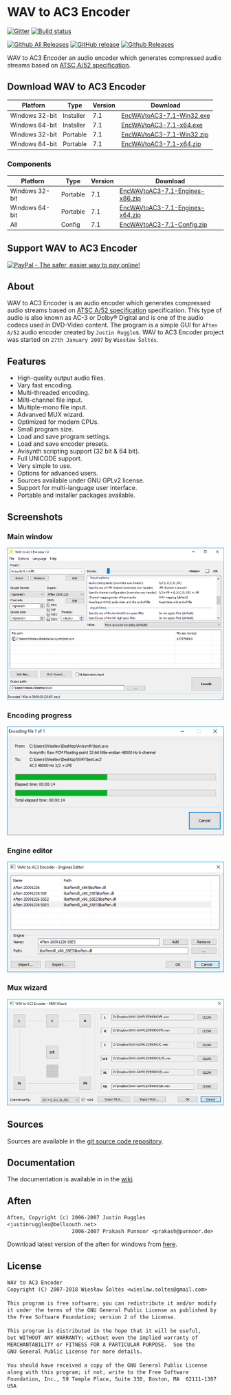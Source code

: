 ﻿# WAV to AC3 Encoder

[![Gitter](https://badges.gitter.im/wieslawsoltes/wavtoac3encoder.svg)](https://gitter.im/wieslawsoltes/wavtoac3encoder?utm_source=badge&utm_medium=badge&utm_campaign=pr-badge)
[![Build status](https://ci.appveyor.com/api/projects/status/xgpr76v102iu86wr/branch/master?svg=true)](https://ci.appveyor.com/project/wieslawsoltes/wavtoac3encoder/branch/master)

[![Github All Releases](https://img.shields.io/github/downloads/wieslawsoltes/wavtoac3encoder/total.svg)](https://github.com/wieslawsoltes/wavtoac3encoder)
[![GitHub release](https://img.shields.io/github/release/wieslawsoltes/wavtoac3encoder.svg)](https://github.com/wieslawsoltes/wavtoac3encoder)
[![Github Releases](https://img.shields.io/github/downloads/wieslawsoltes/wavtoac3encoder/latest/total.svg)](https://github.com/wieslawsoltes/wavtoac3encoder)

WAV to AC3 Encoder an audio encoder which generates compressed audio streams based on [ATSC A/52 specification](https://en.wikipedia.org/wiki/Dolby_Digital).

## Download WAV to AC3 Encoder

| Platforn              | Type        | Version       | Download                                                                                                                                     |
|-----------------------|-------------|---------------|----------------------------------------------------------------------------------------------------------------------------------------------|
| Windows 32-bit        | Installer   | 7.1           | [EncWAVtoAC3-7.1-Win32.exe](https://github.com/wieslawsoltes/wavtoac3encoder/releases/download/7.1/EncWAVtoAC3-7.1-Win32.exe)                |
| Windows 64-bit        | Installer   | 7.1           | [EncWAVtoAC3-7.1-x64.exe](https://github.com/wieslawsoltes/wavtoac3encoder/releases/download/7.1/EncWAVtoAC3-7.1-x64.exe)                    |
| Windows 32-bit        | Portable    | 7.1           | [EncWAVtoAC3-7.1-Win32.zip](https://github.com/wieslawsoltes/wavtoac3encoder/releases/download/7.1/EncWAVtoAC3-7.1-Win32.zip)                |
| Windows 64-bit        | Portable    | 7.1           | [EncWAVtoAC3-7.1-x64.zip](https://github.com/wieslawsoltes/wavtoac3encoder/releases/download/7.1/EncWAVtoAC3-7.1-x64.zip)                    |

### Components

| Platforn              | Type        | Version       | Download                                                                                                                                     |
|-----------------------|-------------|---------------|----------------------------------------------------------------------------------------------------------------------------------------------|
| Windows 32-bit        | Portable    | 7.1           | [EncWAVtoAC3-7.1-Engines-x86.zip](https://github.com/wieslawsoltes/wavtoac3encoder/releases/download/7.1/EncWAVtoAC3-7.1-Engines-x86.zip)    |
| Windows 64-bit        | Portable    | 7.1           | [EncWAVtoAC3-7.1-Engines-x64.zip](https://github.com/wieslawsoltes/wavtoac3encoder/releases/download/7.1/EncWAVtoAC3-7.1-Engines-x64.zip)    |
| All                   | Config      | 7.1           | [EncWAVtoAC3-7.1-Config.zip](https://github.com/wieslawsoltes/wavtoac3encoder/releases/download/7.1/EncWAVtoAC3-7.1-Config.zip)              |

## Support WAV to AC3 Encoder

[![PayPal - The safer, easier way to pay online!](https://www.paypalobjects.com/en_US/i/btn/btn_donate_SM.gif)](https://www.paypal.com/cgi-bin/webscr?cmd=_s-xclick&hosted_button_id=GFQMG36HPYT6W)

## About

WAV to AC3 Encoder is an audio encoder which generates compressed 
audio streams based on [ATSC A/52 specification](https://en.wikipedia.org/wiki/Dolby_Digital) specification. This type of audio 
is also known as AC-3 or Dolby® Digital and is one of the audio codecs 
used in DVD-Video content. The program is a simple GUI for `Aften` `A/52` 
audio encoder  created by `Justin Ruggle`s. WAV to AC3 Encoder 
project was started on `27th January 2007` by `Wiesław Šoltés`.

## Features

* High-quality output audio files.
* Vary fast encoding.
* Multi-threaded encoding.
* Milti-channel file input.
* Multiple-mono file input.
* Advanved MUX wizard.
* Optimized for modern CPUs.
* Small program size.
* Load and save program settings.
* Load and save encoder presets.
* Avisynth scripting support (32 bit & 64 bit).
* Full UNICODE support.
* Very simple to use.
* Options for advanced users.
* Sources available under GNU GPLv2 license.
* Support for multi-language user interface.
* Portable and installer packages available.

## Screenshots

### Main window

[![Main Window](screenshots/MainWindow.png)](https://github.com/wieslawsoltes/wavtoac3encoder/blob/master/screenshots/MainWindow.png)

### Encoding progress

[![Encoding Progress](screenshots/EncodingProgress.png)](https://github.com/wieslawsoltes/wavtoac3encoder/blob/master/screenshots/EncodingProgress.png)

### Engine editor

[![Engine Editor](screenshots/EngineEditor.png)](https://github.com/wieslawsoltes/wavtoac3encoder/blob/master/screenshots/EngineEditor.png)

### Mux wizard

[![Mux Wizard](screenshots/MuxWizard.png)](https://github.com/wieslawsoltes/wavtoac3encoder/blob/master/screenshots/MuxWizard.png)

## Sources

Sources are available in the [git source code repository](https://github.com/wieslawsoltes/wavtoac3encoder/).

## Documentation

The documentation is available in in the [wiki](https://github.com/wieslawsoltes/wavtoac3encoder/wiki).

## Aften

```
Aften, Copyright (c) 2006-2007 Justin Ruggles <justinruggles@bellsouth.net>
                     2006-2007 Prakash Punnoor <prakash@punnoor.de>
```
Download latest version of the aften for windows from [here](https://github.com/wieslawsoltes/AftenWindowsBuilds/releases).

## License

```
WAV to AC3 Encoder
Copyright (C) 2007-2018 Wiesław Šoltés <wieslaw.soltes@gmail.com>

This program is free software; you can redistribute it and/or modify
it under the terms of the GNU General Public License as published by
the Free Software Foundation; version 2 of the License.

This program is distributed in the hope that it will be useful,
but WITHOUT ANY WARRANTY; without even the implied warranty of
MERCHANTABILITY or FITNESS FOR A PARTICULAR PURPOSE.  See the
GNU General Public License for more details.

You should have received a copy of the GNU General Public License
along with this program; if not, write to the Free Software
Foundation, Inc., 59 Temple Place, Suite 330, Boston, MA  02111-1307  USA
```
